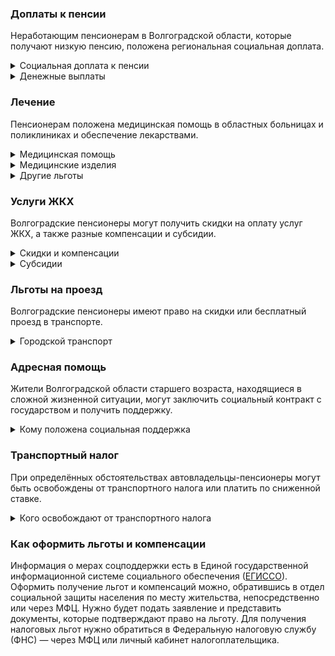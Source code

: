 ### Доплаты к пенсии
Неработающим пенсионерам в Волгоградской области, которые получают низкую пенсию, положена региональная социальная доплата. 
<details>
<summary>Социальная доплата к пенсии</summary>
В Волгоградской области региональный прожиточный минимум пенсионера ниже общефедерального (в 2021 году — 10 022 рубля). Поэтому неработающим пенсионерам с низким размером пенсии производится федеральная социальная доплата к пенсии до прожиточного минимума пенсионера. Для её назначения в настоящее время необходимо обращаться в территориальное отделение Пенсионного фонда по месту своего жительства. С 2022 года доплата будет назначаться автоматически. 
</details>
<details>

<summary>Денежные выплаты</summary>
Если пенсионер относится к льготной категории, ему положена ежемесячная денежная выплата (ЕДВ), которую регулярно индексируют. 
ЕДВ ветеранов труда [составляет](https://docs.cntd.ru/document/432835725) 565 рублей. Ветераны труда, доход которых не превышает 1,5 прожиточных минимума, получают 596 рублей. По 681 рублю полагается труженикам тыла и жертвам политических репрессий. Детям Сталинграда (это пенсионеры, находившиеся в несовершеннолетнем возрасте с 23 августа 1942 года по 2 февраля 1943 года на территориях боевых действий Сталинграда) выплачивается 426 рублей ежемесячно.  
</details>

### Лечение
Пенсионерам положена медицинская помощь в областных больницах и поликлиниках и обеспечение лекарствами.

<details>

<summary>Медицинская помощь</summary>
Ветераны труда, труженики тыла, жертвы политических репрессий и дети Сталинграда [сохраняют](https://docs.cntd.ru/document/432835725) обслуживание в поликлиниках и других медицинских учреждениях, к которым они были прикреплены в период работы до выхода на пенсию, а также имеют право на внеочередное оказание медицинской помощи.
</details>
<details>

<summary>Медицинские изделия</summary>
Труженики тыла и реабилитированные пенсионеры, а также не имеющие инвалидности пенсионеры и мужчины старше 60 лет, а женщины — 55 лет бесплатно обеспечиваются протезами, протезно-ортопедическими изделиями и слуховыми аппаратами.

</details>
<details>
<summary>Другие льготы</summary>
Внеочередной приём в дома-интернаты для престарелых и инвалидов, учреждения социального обслуживания предоставляют труженикам тыла, реабилитированным и пострадавшим от репрессий пенсионерам.
</details>

### Услуги ЖКХ
Волгоградские пенсионеры могут получить скидки на оплату услуг ЖКХ, а также разные компенсации и субсидии. 

<details>
<summary>Скидки и компенсации</summary>
Ветеранам труда, реабилитированным и пострадавшим от репрессий пенсионерам, а также труженикам тыла и детям Сталинграда [выплачивается](https://docs.cntd.ru/document/432835725) компенсация в размере 50% за оплату жилого помещения и коммунальных услуг. 
Компенсируется также оплата взносов на капремонт.  Льготу получают иждивенцы калмыцких ветеранов труда, члены семьи реабилитированных пенсионеров, репрессированных волгоградцев и тружеников тыла, награждённых медалью «За оборону Сталинграда». Выплату можно получить только при отсутствии непогашенной задолженности по оплате жилищно-коммунальных услуг, установленной решением суда. Компенсацию предоставляют исходя из объёмов потребляемых услуг, но не более нормативов потребления.
Одинокие неработающие пенсионеры по достижении 70 лет освобождаются от взносов на капремонт на 50%, а с 80-летнего возраста — полностью. Льгота распространяется также на граждан указанного возраста, семья которых состоит из неработающих граждан пенсионного возраста (мужчины — старше 60 лет, женщины — 55 лет) и (или) инвалидов I и II групп. Компенсация рассчитывается исходя из установленных в регионе минимального взноса на капремонт за 1 кв. метр и размера стандарта нормативной площади жилого помещения.
Малоимущим пенсионерам с доходом ниже одного прожиточного минимума, неработающим одиноким пенсионерам старше 70 лет, инвалидам, участникам и инвалидам ВОВ и их вдовам, труженикам тыла и жертвам политических репрессий [полагается](https://docs.cntd.ru/document/432835725) однократная компенсация затрат на газификацию жилья в размере 17 715 рублей, но не более фактически потраченной суммы
Малообеспеченному пенсионеру с доходом ниже одного прожиточного минимума выплачивают социальную помощь на ремонт или приобретение жизненно необходимых бытовых приборов в размере не более 5335 рублей, а также на первичное приобретение и установку приборов учёта (воды, газа, электроэнергии) — не более 3201 рубля.
</details>

<details>
<summary>Субсидии</summary>
Оформить [субсидию](https://docs.cntd.ru/document/802064739) на оплату жилищно-коммунальных услуг можно при условии, что на их оплату тратится от совокупного дохода семьи — более 22%.
</details>

### Льготы на проезд
Волгоградские пенсионеры имеют право на скидки или бесплатный проезд в транспорте. 
<details>
<summary>Городской транспорт</summary>
Мужчины старше 60 лет, женщины — 55 лет, пенсионеры и инвалиды для льготного проезда на автомобильном, городском электрическом, внутреннем водном и пригородном железнодорожном транспорте могут [приобрести](https://docs.cntd.ru/document/432835725) социальные проездные билеты. В период с 1 мая по 31 октября они полагаются всем указанным категориям льготников, а в остальное время — только тем, чей доход ниже 1,7 прожиточного минимума (за исключением инвалидов I группы).
</details>

### Адресная помощь
Жители Волгоградской области старшего возраста, находящиеся в сложной жизненной ситуации, могут заключить социальный контракт с государством и получить поддержку.

<details>
<summary>Кому положена социальная поддержка</summary>
Пенсионерам, которые по не зависящим от них причинам оказались в трудной жизненной ситуации, оказывают адресную помощь. Она может быть в виде денежных выплат, ежемесячных или единовременных, либо в натуральной форме — обеспечения продуктами питания, одеждой и обувью, медикаментами и прочее. С нуждающимися пенсионерами может быть заключён социальный контракт.

</details>

### Транспортный налог
При определённых обстоятельствах автовладельцы-пенсионеры могут быть освобождены от транспортного налога или платить по сниженной ставке. 
<details>
<summary>Кого освобождают от транспортного налога</summary>
Ветераны и инвалиды ВОВ и боевых действий, инвалиды I и II групп, граждане, пострадавшие от радиации, а также пенсионеры, имеющие награды «Блокадный Ленинград» [освобождены](https://www.nalog.gov.ru/rn77/service/tax/d1105741/) от налога на одно транспортное средство с мощностью двигателя до 100 л. с.
</details>

### Как оформить льготы и компенсации 
Информация о мерах соцподдержки есть в Единой государственной информационной системе социального обеспечения ([ЕГИССО]( http://egisso.ru/site/client/#/)). Оформить получение льгот и компенсаций можно, обратившись в отдел социальной защиты населения по месту жительства, непосредственно или через МФЦ. Нужно будет подать заявление и представить документы, которые подтверждают право на льготу. Для получения налоговых льгот нужно обратиться в Федеральную налоговую службу (ФНС) — через МФЦ или личный кабинет налогоплательщика.
















